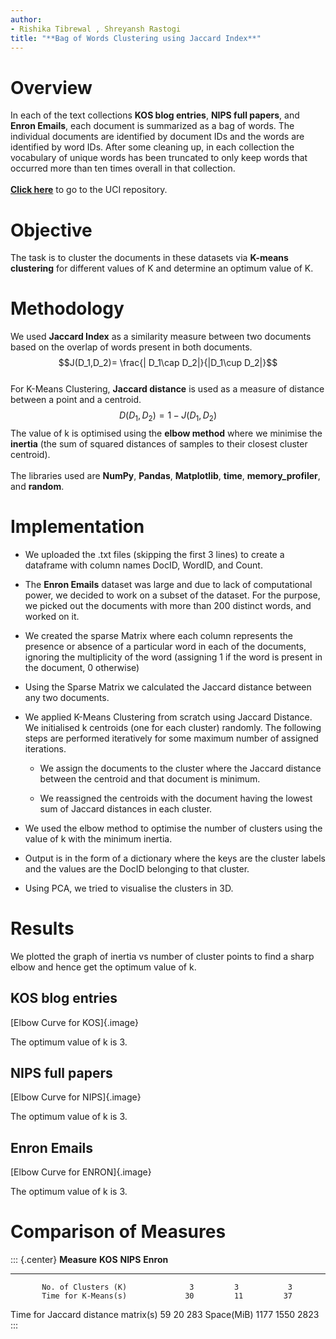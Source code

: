 ```yaml
---
author:
- Rishika Tibrewal , Shreyansh Rastogi
title: "**Bag of Words Clustering using Jaccard Index**"
---
```


# Overview

In each of the text collections **KOS blog entries**, **NIPS full
papers**, and **Enron Emails**, each document is summarized as a bag of
words. The individual documents are identified by document IDs and the
words are identified by word IDs. After some cleaning up, in each
collection the vocabulary of unique words has been truncated to only
keep words that occurred more than ten times overall in that
collection.\
\
[**Click here**](https://archive.ics.uci.edu/ml/datasets/Bag+of+Words)
to go to the UCI repository.

# Objective

The task is to cluster the documents in these datasets via **K-means
clustering** for different values of K and determine an optimum value of
K.

# Methodology

We used **Jaccard Index** as a similarity measure between two documents
based on the overlap of words present in both documents.
$$J(D_1,D_2)= \frac{| D_1\cap D_2|}{|D_1\cup D_2|}$$\
For K-Means Clustering, **Jaccard distance** is used as a measure of
distance between a point and a centroid. $$D(D_1,D_2)= 1-J(D_1,D_2)$$
The value of k is optimised using the **elbow method** where we minimise
the **inertia** (the sum of squared distances of samples to their
closest cluster centroid).\
\
The libraries used are **NumPy**, **Pandas**, **Matplotlib**, **time**,
**memory_profiler**, and **random**.

# Implementation

-   We uploaded the .txt files (skipping the first 3 lines) to create a
    dataframe with column names DocID, WordID, and Count.

-   The **Enron Emails** dataset was large and due to lack of
    computational power, we decided to work on a subset of the dataset.
    For the purpose, we picked out the documents with more than 200
    distinct words, and worked on it.

-   We created the sparse Matrix where each column represents the
    presence or absence of a particular word in each of the documents,
    ignoring the multiplicity of the word (assigning 1 if the word is
    present in the document, 0 otherwise)

-   Using the Sparse Matrix we calculated the Jaccard distance between
    any two documents.

-   We applied K-Means Clustering from scratch using Jaccard Distance.
    We initialised k centroids (one for each cluster) randomly. The
    following steps are performed iteratively for some maximum number of
    assigned iterations.

    -   We assign the documents to the cluster where the Jaccard
        distance between the centroid and that document is minimum.

    -   We reassigned the centroids with the document having the lowest
        sum of Jaccard distances in each cluster.

-   We used the elbow method to optimise the number of clusters using
    the value of k with the minimum inertia.

-   Output is in the form of a dictionary where the keys are the cluster
    labels and the values are the DocID belonging to that cluster.

-   Using PCA, we tried to visualise the clusters in 3D.

# Results

We plotted the graph of inertia vs number of cluster points to find a
sharp elbow and hence get the optimum value of k.

## KOS blog entries

[Elbow Curve for KOS]{.image}

The optimum value of k is 3.

## NIPS full papers

[Elbow Curve for NIPS]{.image}

The optimum value of k is 3.

## Enron Emails

[Elbow Curve for ENRON]{.image}

The optimum value of k is 3.

# Comparison of Measures

::: {.center}
               **Measure**               **KOS**   **NIPS**   **Enron**
  ------------------------------------- --------- ---------- -----------
           No. of Clusters (K)              3         3           3
           Time for K-Means(s)             30         11         37
   Time for Jaccard distance matrix(s)     59         20         283
               Space(MiB)                 1177       1550       2823
:::

